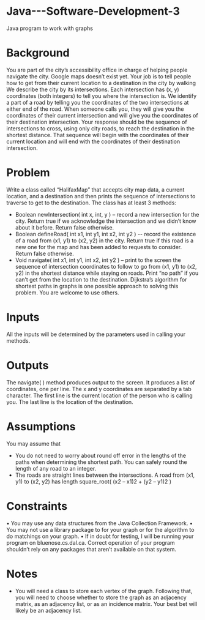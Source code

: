 # Java---Software-Development-3

Java program to work with graphs

Background
===========
You are part of the city’s accessibility office in charge of helping people navigate the city.
Google maps doesn’t exist yet. Your job is to tell people how to get from their current location
to a destination in the city by walking
We describe the city by its intersections. Each intersection has (x, y) coordinates (both integers)
to tell you where the intersection is. We identify a part of a road by telling you the coordinates
of the two intersections at either end of the road.
When someone calls you, they will give you the coordinates of their current intersection and
will give you the coordinates of their destination intersection. Your response should be the
sequence of intersections to cross, using only city roads, to reach the destination in the shortest
distance. That sequence will begin with the coordinates of their current location and will end
with the coordinates of their destination intersection.

Problem
========
Write a class called “HalifaxMap” that accepts city map data, a current location, and a
destination and then prints the sequence of intersections to traverse to get to the destination.
The class has at least 3 methods:
- Boolean newIntersection( int x, int, y ) – record a new intersection for the city. Return
true if we acknowledge the intersection and we didn’t know about it before. Return
false otherwise.
- Boolean defineRoad( int x1, int y1, int x2, int y2 ) -- record the existence of a road from
(x1, y1) to (x2, y2) in the city. Return true if this road is a new one for the map and has
been added to requests to consider. Return false otherwise.
- Void navigate( int x1, int y1, int x2, int y2 ) – print to the screen the sequence of
intersection coordinates to follow to go from (x1, y1) to (x2, y2) in the shortest distance
while staying on roads. Print “no path” if you can’t get from the location to the
destination.
Dijkstra’s algorithm for shortest paths in graphs is one possible approach to solving this
problem. You are welcome to use others.

Inputs
=========
All the inputs will be determined by the parameters used in calling your methods.

Outputs
=========
The navigate( ) method produces output to the screen. It produces a list of coordinates, one
per line. The x and y coordinates are separated by a tab character. The first line is the current
location of the person who is calling you. The last line is the location of the destination.

Assumptions
============
You may assume that
- You do not need to worry about round off error in the lengths of the paths when
determining the shortest path. You can safely round the length of any road to an
integer.
- The roads are straight lines between the intersections. A road from (x1, y1) to (x2, y2)
has length square_root( (x2 – x1)2 + (y2 – y1)2 )

Constraints
============
• You may use any data structures from the Java Collection Framework.
• You may not use a library package to for your graph or for the algorithm to do
matchings on your graph.
• If in doubt for testing, I will be running your program on bluenose.cs.dal.ca. Correct
operation of your program shouldn’t rely on any packages that aren’t available on that
system.

Notes
=======
- You will need a class to store each vertex of the graph. Following that, you will need to
choose whether to store the graph as an adjacency matrix, as an adjacency list, or as an
incidence matrix. Your best bet will likely be an adjacency list.
